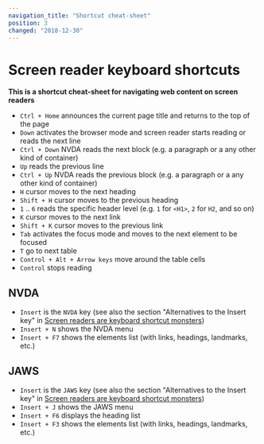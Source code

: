 ```yaml
---
navigation_title: "Shortcut cheat-sheet"
position: 3
changed: "2018-12-30"
---
```


# Screen reader keyboard shortcuts

**This is a shortcut cheat-sheet for navigating web content on screen readers**


- `Ctrl + Home` announces the current page title and returns to the top of the page
- `Down` activates the browser mode and screen reader starts reading or reads the next line
- `Ctrl + Down` NVDA reads the next block (e.g. a paragraph or a any other kind of container)
- `Up` reads the previous line
- `Ctrl + Up` NVDA reads the previous block (e.g. a paragraph or a any other kind of container)
- `H` cursor moves to the next heading
- `Shift + H` cursor moves to the previous heading
- `1` .. `6` reads the specific header level (e.g. `1` for `<H1>`, `2` for `H2`, and so on)
- `K` cursor moves to the next link
- `Shift + K` cursor moves to the previous link
- `Tab` activates the focus mode and moves to the next element to be focused
- `T` go to next table
- `Control + Alt + Arrow keys` move around the table cells
- `Control` stops reading



## NVDA

- `Insert` is the `NVDA` key (see also the section "Alternatives to the Insert key" in [Screen readers are keyboard shortcut monsters](/knowledge/desktop-screen-readers/shortcut-monsters))
- `Insert + N` shows the NVDA menu
- `Insert + F7` shows the elements list (with links, headings, landmarks, etc.)

## JAWS

- `Insert` is the `JAWS` key (see also the section "Alternatives to the Insert key" in [Screen readers are keyboard shortcut monsters](/knowledge/desktop-screen-readers/shortcut-monsters))
- `Insert + J` shows the JAWS menu
- `Insert + F6` displays the heading list
- `Insert + F3` shows the elements list (with links, headings, landmarks, etc.)

